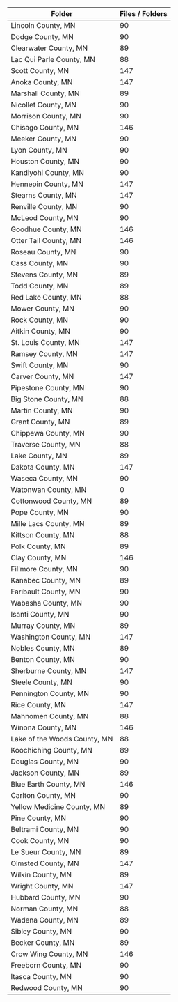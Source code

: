| Folder                       |   Files / Folders |
|------------------------------|-------------------|
| Lincoln County, MN           |                90 |
| Dodge County, MN             |                90 |
| Clearwater County, MN        |                89 |
| Lac Qui Parle County, MN     |                88 |
| Scott County, MN             |               147 |
| Anoka County, MN             |               147 |
| Marshall County, MN          |                89 |
| Nicollet County, MN          |                90 |
| Morrison County, MN          |                90 |
| Chisago County, MN           |               146 |
| Meeker County, MN            |                90 |
| Lyon County, MN              |                90 |
| Houston County, MN           |                90 |
| Kandiyohi County, MN         |                90 |
| Hennepin County, MN          |               147 |
| Stearns County, MN           |               147 |
| Renville County, MN          |                90 |
| McLeod County, MN            |                90 |
| Goodhue County, MN           |               146 |
| Otter Tail County, MN        |               146 |
| Roseau County, MN            |                90 |
| Cass County, MN              |                90 |
| Stevens County, MN           |                89 |
| Todd County, MN              |                89 |
| Red Lake County, MN          |                88 |
| Mower County, MN             |                90 |
| Rock County, MN              |                90 |
| Aitkin County, MN            |                90 |
| St. Louis County, MN         |               147 |
| Ramsey County, MN            |               147 |
| Swift County, MN             |                90 |
| Carver County, MN            |               147 |
| Pipestone County, MN         |                90 |
| Big Stone County, MN         |                88 |
| Martin County, MN            |                90 |
| Grant County, MN             |                89 |
| Chippewa County, MN          |                90 |
| Traverse County, MN          |                88 |
| Lake County, MN              |                89 |
| Dakota County, MN            |               147 |
| Waseca County, MN            |                90 |
| Watonwan County, MN          |                 0 |
| Cottonwood County, MN        |                89 |
| Pope County, MN              |                90 |
| Mille Lacs County, MN        |                89 |
| Kittson County, MN           |                88 |
| Polk County, MN              |                89 |
| Clay County, MN              |               146 |
| Fillmore County, MN          |                90 |
| Kanabec County, MN           |                89 |
| Faribault County, MN         |                90 |
| Wabasha County, MN           |                90 |
| Isanti County, MN            |                90 |
| Murray County, MN            |                89 |
| Washington County, MN        |               147 |
| Nobles County, MN            |                89 |
| Benton County, MN            |                90 |
| Sherburne County, MN         |               147 |
| Steele County, MN            |                90 |
| Pennington County, MN        |                90 |
| Rice County, MN              |               147 |
| Mahnomen County, MN          |                88 |
| Winona County, MN            |               146 |
| Lake of the Woods County, MN |                88 |
| Koochiching County, MN       |                89 |
| Douglas County, MN           |                90 |
| Jackson County, MN           |                89 |
| Blue Earth County, MN        |               146 |
| Carlton County, MN           |                90 |
| Yellow Medicine County, MN   |                89 |
| Pine County, MN              |                90 |
| Beltrami County, MN          |                90 |
| Cook County, MN              |                90 |
| Le Sueur County, MN          |                89 |
| Olmsted County, MN           |               147 |
| Wilkin County, MN            |                89 |
| Wright County, MN            |               147 |
| Hubbard County, MN           |                90 |
| Norman County, MN            |                88 |
| Wadena County, MN            |                89 |
| Sibley County, MN            |                90 |
| Becker County, MN            |                89 |
| Crow Wing County, MN         |               146 |
| Freeborn County, MN          |                90 |
| Itasca County, MN            |                90 |
| Redwood County, MN           |                90 |